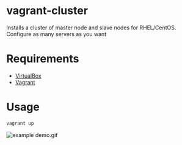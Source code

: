 # vagrant-cluster

Installs a cluster of master node and slave nodes for RHEL/CentOS. Configure as many servers as you want

# Requirements
- [VirtualBox](https://www.virtualbox.org/wiki/Downloads)
- [Vagrant](https://www.vagrantup.com/downloads.html)

# Usage

```bash
vagrant up
```
![example demo.gif](https://github.com/rakauchuk/vagrant-cluster/blob/master/Vagrantfile/demo.gif)
